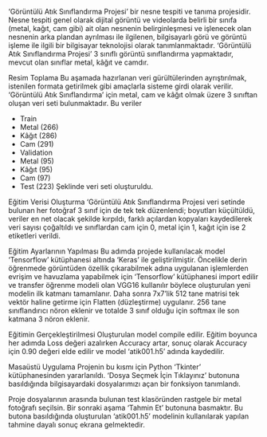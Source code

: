 ‘Görüntülü Atık Sınıflandırma Projesi’ bir nesne tespiti ve tanıma projesidir. Nesne
tespiti genel olarak dijital görüntü ve videolarda belirli bir sınıfa (metal, kağıt, cam gibi) ait
olan nesnenin belirginleşmesi ve işlenecek olan nesnenin arka plandan ayrılması ile ilgilenen,
bilgisayarlı görü ve görüntü işleme ile ilgili bir bilgisayar teknolojisi olarak tanımlanmaktadır.
‘Görüntülü Atık Sınıflandırma Projesi’ 3 sınıflı görüntü sınıflandırma yapmaktadır, mevcut
olan sınıflar metal, kâğıt ve camdır.

 Resim Toplama
Bu aşamada hazırlanan veri gürültülerinden ayrıştırılmak, istenilen formata getirilmek
gibi amaçlarla sisteme girdi olarak verilir. ‘Görüntülü Atık Sınıflandırma’ için metal, cam ve
kâğıt olmak üzere 3 sınıftan oluşan veri seti bulunmaktadır. Bu veriler
- Train
- Metal (266)
- Kâğıt (286)
- Cam (291)
- Validation
- Metal (95)
- Kâğıt (95)
- Cam (97)
- Test (223)
Şeklinde veri seti oluşturuldu.

 Eğitim Verisi Oluşturma
‘Görüntülü Atık Sınıflandırma Projesi veri setinde bulunan her fotoğraf 3 sınıf için de
tek tek düzenlendi; boyutları küçültüldü, veriler en net olacak şekilde kırpıldı, farklı açılardan
kopyaları kaydedilerek veri sayısı çoğaltıldı ve sınıflardan cam için 0, metal için 1, kağıt için
ise 2 etiketleri verildi.


 Eğitim Ayarlarının Yapılması
Bu adımda projede kullanılacak model ‘Tensorflow’ kütüphanesi altında ‘Keras’ ile
geliştirilmiştir. Öncelikle derin öğrenmede görüntüden özellik çıkarabilmek adına uygulanan
işlemlerden evrişim ve havuzlama yapabilmek için ‘Tensorflow’ kütüphanesi import edilir ve
transfer öğrenme modeli olan VGG16 kullanılır böylece oluşturulan yeni modelin ilk katmanı
tamamlanır. Daha sonra 7x7’lik 512 tane matrisi tek vektör haline getirme için Flatten
(düzleştirme) uygulanır. 256 tane sınıflandırıcı nöron eklenir ve totalde 3 sınıf olduğu için
softmax ile son katmana 3 nöron eklenir.

 Eğitimin Gerçekleştirilmesi
Oluşturulan model compile edilir. Eğitim boyunca her adımda Loss değeri azalırken
Accuracy artar, sonuç olarak Accuracy için 0.90 değeri elde edilir ve model ‘atik001.h5’ adında
kaydedilir.



 Masaüstü Uygulama
Projenin bu kısmı için Python ‘Tkinter’ kütüphanesinden yararlanıldı. ‘Dosya Seçmek
İçin Tıklayınız’ butonuna basıldığında bilgisayardaki dosyalarımızı açan bir fonksiyon
tanımlandı.


Proje dosyalarının arasında bulunan test klasöründen rastgele bir metal fotoğrafı
seçilsin. Bir sonraki aşama ‘Tahmin Et’ butonuna basmaktır. Bu butona basıldığında
oluşturulan ‘atik001.h5’ modelinin kullanılarak yapılan tahmine dayalı sonuç ekrana
gelmektedir.

